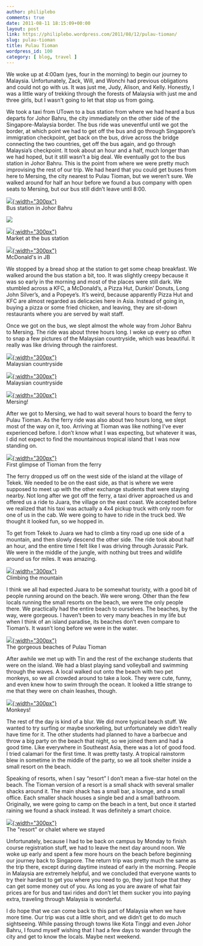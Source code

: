 ```yaml
---
author: philiplebo
comments: true
date: 2011-08-11 18:15:09+00:00
layout: post
link: https://philiplebo.wordpress.com/2011/08/12/pulau-tioman/
slug: pulau-tioman
title: Pulau Tioman
wordpress_id: 100
category: [ blog, travel ]
---
```


We woke up at 4:00am (yes, four in the morning) to begin our journey to Malaysia. Unfortunately, Zack, Will, and Wonchi had previous obligations and could not go with us. It was just me, Judy, Alison, and Kelly. Honestly, I was a little wary of trekking through the forests of Malaysia with just me and three girls, but I wasn't going to let that stop us from going.

We took a taxi from UTown to a bus station from where we had heard a bus departs for Johor Bahru, the city immediately on the other side of the Singapore-Malaysia border. The bus ride was uneventful until we got the border, at which point we had to get off the bus and go through Singapore’s immigration checkpoint, get back on the bus, drive across the bridge connecting the two countries, get off the bus again, and go through Malaysia’s checkpoint. It took about an hour and a half, much longer than we had hoped, but it still wasn’t a big deal. We eventually got to the bus station in Johor Bahru. This is the point from where we were pretty much improvising the rest of our trip. We had heard that you could get buses from here to Mersing, the city nearest to Pulau Tioman, but we weren’t sure. We walked around for half an hour before we found a bus company with open seats to Mersing, but our bus still didn’t leave until 8:00.

[![](http://philiplebo.files.wordpress.com/2011/08/img_1861.jpg){:width="300px"}](http://philiplebo.files.wordpress.com/2011/08/img_1861.jpg)  
Bus station in Johor Bahru

[![](http://philiplebo.files.wordpress.com/2011/08/img_1863.jpg?w=300)](http://philiplebo.files.wordpress.com/2011/08/img_1863.jpg)

[![](http://philiplebo.files.wordpress.com/2011/08/img_1866.jpg){:width="300px"}](http://philiplebo.files.wordpress.com/2011/08/img_1866.jpg)  
Market at the bus station

[![](http://philiplebo.files.wordpress.com/2011/08/img_1868.jpg){:width="300px"}](http://philiplebo.files.wordpress.com/2011/08/img_1868.jpg)  
McDonald's in JB

We stopped by a bread shop at the station to get some cheap breakfast. We walked around the bus station a bit, too. It was slightly creepy because it was so early in the morning and most of the places were still dark. We stumbled across a KFC, a McDonald’s, a Pizza Hut, Dunkin’ Donuts, Long John Silver’s, and a Popeye’s. It’s weird, because apparently Pizza Hut and KFC are almost regarded as delicacies here in Asia. Instead of going in, buying a pizza or some fried chicken, and leaving, they are sit-down restaurants where you are served by wait staff.

Once we got on the bus, we slept almost the whole way from Johor Bahru to Mersing. The ride was about three hours long. I woke up every so often to snap a few pictures of the Malaysian countryside, which was beautiful. It really was like driving through the rainforest.

[![](http://philiplebo.files.wordpress.com/2011/08/img_1884.jpg){:width="300px"}](http://philiplebo.files.wordpress.com/2011/08/img_1884.jpg)  
Malaysian countryside

[![](http://philiplebo.files.wordpress.com/2011/08/img_1891.jpg){:width="300px"}](http://philiplebo.files.wordpress.com/2011/08/img_1891.jpg)  
Malaysian countryside

[![](http://philiplebo.files.wordpress.com/2011/08/img_1900.jpg){:width="300px"}](http://philiplebo.files.wordpress.com/2011/08/img_1900.jpg)  
Mersing!

After we got to Mersing, we had to wait several hours to board the ferry to Pulau Tioman. As the ferry ride was also about two hours long, we slept most of the way on it, too. Arriving at Tioman was like nothing I’ve ever experienced before. I don’t know what I was expecting, but whatever it was, I did not expect to find the mountainous tropical island that I was now standing on.

[![](http://philiplebo.files.wordpress.com/2011/08/img_1920.jpg){:width="300px"}](http://philiplebo.files.wordpress.com/2011/08/img_1920.jpg)  
First glimpse of Tioman from the ferry

The ferry dropped us off on the west side of the island at the village of Tekek. We needed to be on the east side, as that is where we were supposed to meet up with the other exchange students that were staying nearby. Not long after we got off the ferry, a taxi driver approached us and offered us a ride to Juara, the village on the east coast. We accepted before we realized that his taxi was actually a 4x4 pickup truck with only room for one of us in the cab. We were going to have to ride in the truck bed. We thought it looked fun, so we hopped in.

To get from Tekek to Juara we had to climb a tiny road up one side of a mountain, and then slowly descend the other side. The ride took about half an hour, and the entire time I felt like I was driving through Jurassic Park. We were in the middle of the jungle, with nothing but trees and wildlife around us for miles. It was amazing.

[![](http://philiplebo.files.wordpress.com/2011/08/img_1937.jpg){:width="300px"}](http://philiplebo.files.wordpress.com/2011/08/img_1937.jpg)  
Climbing the mountain

I think we all had expected Juara to be somewhat touristy, with a good bit of people running around on the beach. We were wrong. Other than the few locals running the small resorts on the beach, we were the only people there. We practically had the entire beach to ourselves. The beaches, by the way, were gorgeous. I haven’t been to very many beaches in my life but when I think of an island paradise, its beaches don’t even compare to Tioman’s. It wasn’t long before we were in the water.

[![](http://philiplebo.files.wordpress.com/2011/08/img_1952.jpg){:width="300px"}](http://philiplebo.files.wordpress.com/2011/08/img_1952.jpg)  
The gorgeous beaches of Pulau Tioman

After awhile we met up with Tin and the rest of the exchange students that were on the island. We had a blast playing sand volleyball and swimming through the waves. A local walked out onto the beach with two pet monkeys, so we all crowded around to take a look. They were cute, funny, and even knew how to swim through the ocean. It looked a little strange to me that they were on chain leashes, though.

[![](http://philiplebo.files.wordpress.com/2011/08/img_1958.jpg){:width="300px"}](http://philiplebo.files.wordpress.com/2011/08/img_1958.jpg)  
Monkeys!

The rest of the day is kind of a blur. We did more typical beach stuff. We wanted to try surfing or maybe snorkeling, but unfortunately we didn’t really have time for it. The other students had planned to have a barbecue and throw a big party on the beach that night, so we joined them and had a good time. Like everywhere in Southeast Asia, there was a lot of good food. I tried calamari for the first time. It was pretty tasty. A tropical rainstorm blew in sometime in the middle of the party, so we all took shelter inside a small resort on the beach.

Speaking of resorts, when I say “resort” I don’t mean a five-star hotel on the beach. The Tioman version of a resort is a small shack with several smaller shacks around it. The main shack has a small bar, a lounge, and a small office. Each smaller shack houses a single bed and a small bathroom. Originally, we were going to camp on the beach in a tent, but once it started raining we found a shack instead. It was definitely a smart choice.

[![](http://philiplebo.files.wordpress.com/2011/08/img_1950.jpg){:width="300px"}](http://philiplebo.files.wordpress.com/2011/08/img_1950.jpg)  
The "resort" or chalet where we stayed

Unfortunately, because I had to be back on campus by Monday to finish course registration stuff, we had to leave the next day around noon. We woke up early and spent a few more hours on the beach before beginning our journey back to Singapore. The return trip was pretty much the same as the trip there, except during daytime instead of early in the morning. People in Malaysia are extremely helpful, and we concluded that everyone wants to try their hardest to get you where you need to go, they just hope that they can get some money out of you. As long as you are aware of what fair prices are for bus and taxi rides and don’t let them sucker you into paying extra, traveling through Malaysia is wonderful.

I do hope that we can come back to this part of Malaysia when we have more time. Our trip was cut a little short, and we didn’t get to do much sightseeing. While passing through towns like Kota Tinggi and even Johor Bahru, I found myself wishing that I had a few days to wander through the city and get to know the locals. Maybe next weekend.
